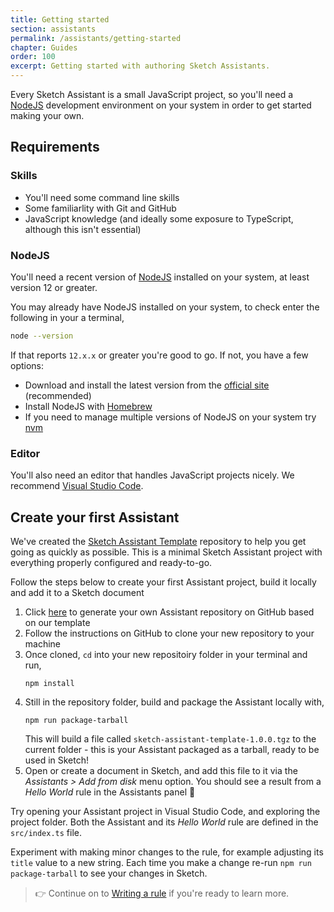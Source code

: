 ```yaml
---
title: Getting started
section: assistants
permalink: /assistants/getting-started
chapter: Guides
order: 100
excerpt: Getting started with authoring Sketch Assistants.
---
```


Every Sketch Assistant is a small JavaScript project, so you'll need a [NodeJS](https://nodejs.org) development environment on your system in order to get started making your own.

## Requirements

### Skills

- You'll need some command line skills
- Some familiarlity with Git and GitHub
- JavaScript knowledge (and ideally some exposure to TypeScript, although this isn't essential)

### NodeJS

You'll need a recent version of [NodeJS](https://nodejs.org) installed on your system, at least version 12 or greater.

You may already have NodeJS installed on your system, to check enter the following in your a terminal,

```sh
node --version
```

If that reports `12.x.x` or greater you're good to go. If not, you have a few options:

- Download and install the latest version from the [official site](https://nodejs.org/en/download/) (recommended)
- Install NodeJS with [Homebrew](https://brew.sh)
- If you need to manage multiple versions of NodeJS on your system try [nvm](https://github.com/nvm-sh/nvm)

### Editor

You'll also need an editor that handles JavaScript projects nicely. We recommend [Visual Studio Code](https://visualstudio.microsoft.com/downloads/).

## Create your first Assistant

We've created the [Sketch Assistant Template](https://github.com/sketch-hq/sketch-assistant-template) repository to help you get going as quickly as possible. This is a minimal Sketch Assistant project with everything properly configured and ready-to-go.

Follow the steps below to create your first Assistant project, build it locally and add it to a Sketch document

1. Click [here](https://github.com/sketch-hq/sketch-assistant-template/generate) to generate your own Assistant repository on GitHub based on our template
1. Follow the instructions on GitHub to clone your new repository to your machine
1. Once cloned, `cd` into your new repositoiry folder in your terminal and run,
   ```
   npm install
   ```
1. Still in the repository folder, build and package the Assistant locally with,
   ```
   npm run package-tarball
   ```
   This will build a file called `sketch-assistant-template-1.0.0.tgz` to the current folder - this is your Assistant packaged as a tarball, ready to be used in Sketch!
1. Open or create a document in Sketch, and add this file to it via the _Assistants > Add from disk_ menu option. You should see a result from a _Hello World_ rule in the Assistants panel 🎉

Try opening your Assistant project in Visual Studio Code, and exploring the project folder. Both the Assistant and its _Hello World_ rule are defined in the `src/index.ts` file.

Experiment with making minor changes to the rule, for example adjusting its `title` value to a new string. Each time you make a change re-run `npm run package-tarball` to see your changes in Sketch.

> 👉 Continue on to [Writing a rule](/assistants/writing-a-rule) if you're ready to learn more.
